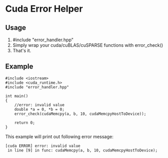 # Cuda Error Helper

## Usage
1. #include "error_handler.hpp"
2. Simply wrap your cuda/cuBLAS/cuSPARSE functions with error_check()
3. That's it.

## Example
```clike=
#include <iostream>
#include <cuda_runtime.h>
#include "error_handler.hpp"

int main()
{
    //error: invalid value
    double *a = 0, *b = 0;
    error_check(cudaMemcpy(a, b, 10, cudaMemcpyHostToDevice));
    
    return 0;
}
```

This example will print out following error message:
```
[cuda ERROR] error: invalid value
 in line [9] in func: cudaMemcpy(a, b, 10, cudaMemcpyHostToDevice);
```
